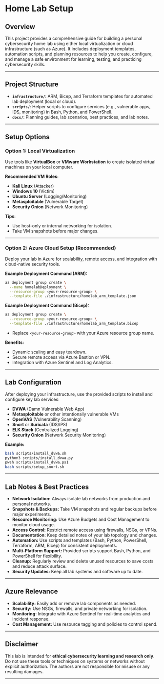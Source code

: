 # Home Lab Setup

## Overview

This project provides a comprehensive guide for building a personal cybersecurity home lab using either local virtualization or cloud infrastructure (such as Azure). It includes deployment templates, automation scripts, and planning resources to help you create, configure, and manage a safe environment for learning, testing, and practicing cybersecurity skills.

---

## Project Structure

- **`infrastructure/`**: ARM, Bicep, and Terraform templates for automated lab deployment (local or cloud).
- **`scripts/`**: Helper scripts to configure services (e.g., vulnerable apps, IDS, monitoring) in Bash, Python, and PowerShell.
- **`docs/`**: Planning guides, lab scenarios, best practices, and lab notes.

---

## Setup Options

### Option 1: Local Virtualization

Use tools like **VirtualBox** or **VMware Workstation** to create isolated virtual machines on your local computer.

**Recommended VM Roles:**
- **Kali Linux** (Attacker)
- **Windows 10** (Victim)
- **Ubuntu Server** (Logging/Monitoring)
- **Metasploitable** (Vulnerable Target)
- **Security Onion** (Network Monitoring)

**Tips:**
- Use host-only or internal networking for isolation.
- Take VM snapshots before major changes.

---

### Option 2: Azure Cloud Setup (Recommended)

Deploy your lab in Azure for scalability, remote access, and integration with cloud-native security tools.

**Example Deployment Command (ARM):**
```bash
az deployment group create \
  --name homelabDeployment \
  --resource-group <your-resource-group> \
  --template-file ./infrastructure/homelab_arm_template.json
```

**Example Deployment Command (Bicep):**
```bash
az deployment group create \
  --resource-group <your-resource-group> \
  --template-file ./infrastructure/homelab_arm_template.bicep
```
- Replace `<your-resource-group>` with your Azure resource group name.

**Benefits:**
- Dynamic scaling and easy teardown.
- Secure remote access via Azure Bastion or VPN.
- Integration with Azure Sentinel and Log Analytics.

---

## Lab Configuration

After deploying your infrastructure, use the provided scripts to install and configure key lab services:

- **DVWA** (Damn Vulnerable Web App)
- **Metasploitable** or other intentionally vulnerable VMs
- **OpenVAS** (Vulnerability Scanning)
- **Snort** or **Suricata** (IDS/IPS)
- **ELK Stack** (Centralized Logging)
- **Security Onion** (Network Security Monitoring)

**Example:**
```bash
bash scripts/install_dvwa.sh
python3 scripts/install_dvwa.py
pwsh scripts/install_dvwa.ps1
bash scripts/setup_snort.sh
```

---

## Lab Notes & Best Practices

- **Network Isolation:** Always isolate lab networks from production and personal networks.
- **Snapshots & Backups:** Take VM snapshots and regular backups before major experiments.
- **Resource Monitoring:** Use Azure Budgets and Cost Management to monitor cloud usage.
- **Access Control:** Restrict remote access using firewalls, NSGs, or VPNs.
- **Documentation:** Keep detailed notes of your lab topology and changes.
- **Automation:** Use scripts and templates (Bash, Python, PowerShell, Terraform, ARM, Bicep) for consistent deployments.
- **Multi-Platform Support:** Provided scripts support Bash, Python, and PowerShell for flexibility.
- **Cleanup:** Regularly review and delete unused resources to save costs and reduce attack surface.
- **Security Updates:** Keep all lab systems and software up to date.

---

## Azure Relevance

- **Scalability:** Easily add or remove lab components as needed.
- **Security:** Use NSGs, firewalls, and private networking for isolation.
- **Monitoring:** Integrate with Azure Sentinel for real-time analytics and incident response.
- **Cost Management:** Use resource tagging and policies to control spend.

---

## Disclaimer

This lab is intended for **ethical cybersecurity learning and research only**. Do not use these tools or techniques on systems or networks without explicit authorization. The authors are not responsible for misuse or any resulting damages.

---